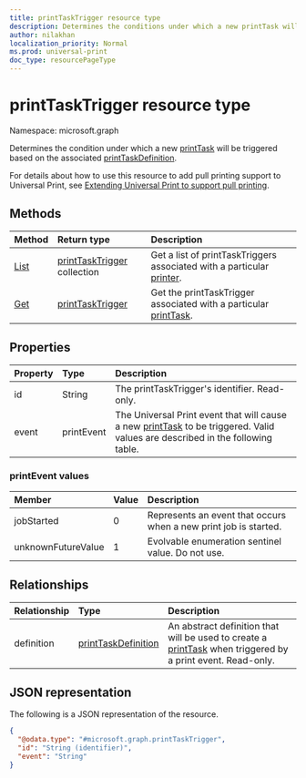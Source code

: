 ```yaml
---
title: printTaskTrigger resource type
description: Determines the conditions under which a new printTask will be executed based on the associated printTaskDefinition.
author: nilakhan
localization_priority: Normal
ms.prod: universal-print
doc_type: resourcePageType
---
```


# printTaskTrigger resource type

Namespace: microsoft.graph

Determines the condition under which a new [printTask](printtask.md) will be triggered based on the associated [printTaskDefinition](printtaskdefinition.md).

For details about how to use this resource to add pull printing support to Universal Print, see [Extending Universal Print to support pull printing](/graph/universal-print-concept-overview#extending-universal-print-to-support-pull-printing).

## Methods
|Method|Return type|Description|
|:---|:---|:---|
| [List](../api/printer-list-tasktriggers.md) | [printTaskTrigger](printtasktrigger.md) collection | Get a list of printTaskTriggers associated with a particular [printer](printer.md). |
| [Get](../api/printtasktrigger-get.md) | [printTaskTrigger](printtasktrigger.md) | Get the printTaskTrigger associated with a particular [printTask](printtask.md). |

## Properties
|Property|Type|Description|
|:---|:---|:---|
|id|String|The printTaskTrigger's identifier. Read-only.|
|event|printEvent|The Universal Print event that will cause a new [printTask](printtask.md) to be triggered. Valid values are described in the following table.|

### printEvent values

|Member|Value|Description|
|:---|:---|:---|
|jobStarted|0|Represents an event that occurs when a new print job is started.|
|unknownFutureValue|1|Evolvable enumeration sentinel value. Do not use.|

## Relationships
|Relationship|Type|Description|
|:---|:---|:---|
|definition|[printTaskDefinition](printtaskdefinition.md)|An abstract definition that will be used to create a [printTask](printtask.md) when triggered by a print event. Read-only.|

## JSON representation
The following is a JSON representation of the resource.
<!-- {
  "blockType": "resource",
  "keyProperty": "id",
  "@odata.type": "microsoft.graph.printTaskTrigger",
  "openType": false
}
-->
``` json
{
  "@odata.type": "#microsoft.graph.printTaskTrigger",
  "id": "String (identifier)",
  "event": "String"
}
```

